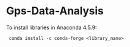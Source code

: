 # Gps-Data-Analysis

To install libraries in Anaconda 4.5.9:

``` conda install -c conda-forge <library_name>```

